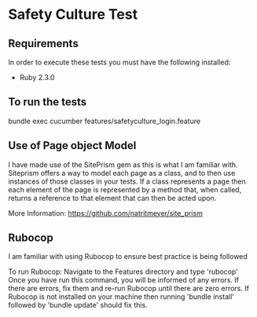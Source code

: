 # Safety Culture Test

<b>Requirements</b>
---
In order to execute these tests you must have the following installed:
- Ruby 2.3.0

<b>To run the tests</b>
---
bundle exec cucumber features/safetyculture_login.feature

<b>Use of Page object Model</b>
---
I have made use of the SitePrism gem as this is what I am familiar with. Siteprism offers a way to model each page as a class, and to then use instances of those classes in your tests. If a class represents a page then each element of the page is represented by a method that, when called, returns a reference to that element that can then be acted upon.

More Information: https://github.com/natritmeyer/site_prism

<b>Rubocop</b>
---
I am familiar with using Rubocop to ensure best practice is being followed

To run Rubocop:
Navigate to the Features directory and type 'rubocop'
Once you have run this command, you will be informed of any errors. If there are errors, fix them and re-run Rubocop until there are zero errors.
If Rubocop is not installed on your machine then running 'bundle install' followed by 'bundle update' should fix this.
